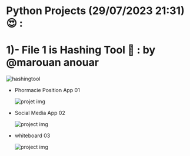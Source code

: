 # Python Projects (29/07/2023 21:31) 😍 :
# 1)- File 1 is Hashing Tool 👹 : by @marouan anouar 
![hashingtool](https://github.com/marouananouar/PythonTools/assets/82327262/65f63812-a6df-4847-8724-c663ff1856fa)

- Phormacie Position App 01
  
  ![projet img](https://github.com/ninjasquadagency/PythonTools/assets/129605548/e7852a81-1d04-424c-9b68-978b1297d3f3)

- Social Media App 02
  
  ![project img](https://github.com/ninjasquadagency/PythonTools/assets/129605548/17310d58-baa3-48e0-87b9-75348267c062)
  
- whiteboard 03

  ![project img](https://github.com/ninjasquadagency/PythonTools/assets/129605548/a433a342-9934-481b-8658-ba56966a9942)
